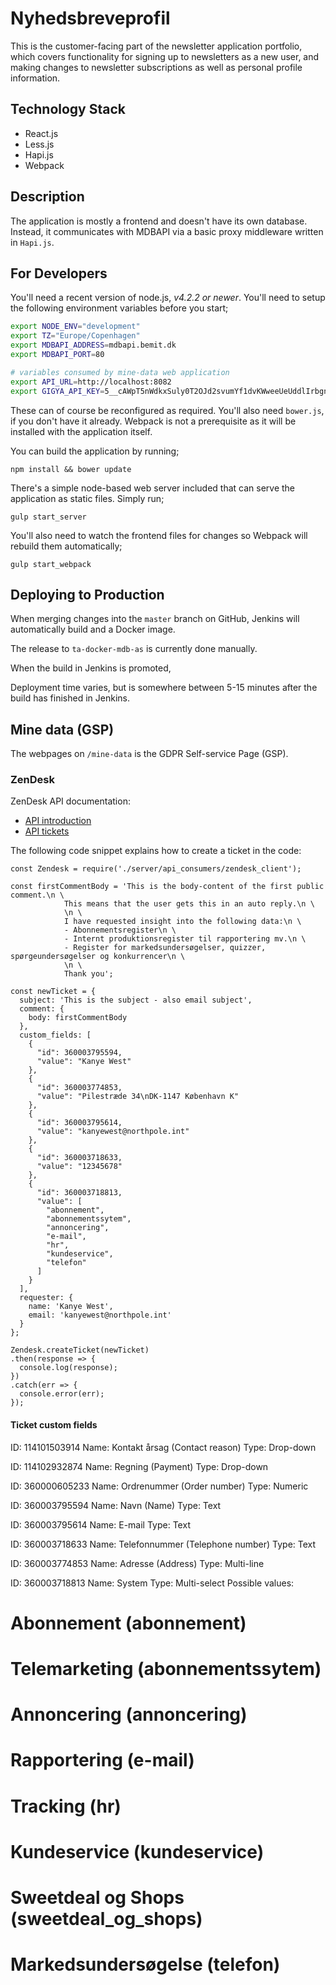 # Nyhedsbreveprofil

This is the customer-facing part of the newsletter application portfolio, which
covers functionality for signing up to newsletters as a new user, and making
changes to newsletter subscriptions as well as personal profile information.


## Technology Stack

- React.js
- Less.js
- Hapi.js
- Webpack


## Description

The application is mostly a frontend and doesn't have its own database. Instead,
it communicates with MDBAPI via a basic proxy middleware written in `Hapi.js`.


## For Developers

You'll need a recent version of node.js, _v4.2.2 or newer_. You'll need to setup
the following environment variables before you start;

```bash
export NODE_ENV="development"
export TZ="Europe/Copenhagen"
export MDBAPI_ADDRESS=mdbapi.bemit.dk
export MDBAPI_PORT=80

# variables consumed by mine-data web application
export API_URL=http://localhost:8082
export GIGYA_API_KEY=5__cAWpT5nWdkxSuly0T2OJd2svumYf1dvKWweeUeUddlIrbgnoZLzxxtky7eQasdASDAsd
```

These can of course be reconfigured as required. You'll also need `bower.js`, if
you don't have it already. Webpack is not a prerequisite as it will be installed
with the application itself.


You can build the application by running;

```
npm install && bower update
```

There's a simple node-based web server included that can serve the application
as static files. Simply run;

```
gulp start_server
```

You'll also need to watch the frontend files for changes so Webpack will rebuild
them automatically;

```
gulp start_webpack
```


## Deploying to Production

When merging changes into the `master` branch on GitHub, Jenkins will
automatically build and a Docker image.

The release to `ta-docker-mdb-as` is currently done manually.

When the build in Jenkins is promoted,

Deployment time varies, but is somewhere between 5-15 minutes after the build
has finished in Jenkins.

## Mine data (GSP)

The webpages on `/mine-data` is the GDPR Self-service Page (GSP).

### ZenDesk

ZenDesk API documentation:

* [API introduction](https://developer.zendesk.com/rest_api/docs/core/introduction)
* [API tickets](https://developer.zendesk.com/rest_api/docs/core/tickets)


The following code snippet explains how to create a ticket in the code:

```
const Zendesk = require('./server/api_consumers/zendesk_client');

const firstCommentBody = 'This is the body-content of the first public comment.\n \
            This means that the user gets this in an auto reply.\n \
            \n \
            I have requested insight into the following data:\n \
            - Abonnementsregister\n \
            - Internt produktionsregister til rapportering mv.\n \
            - Register for markedsundersøgelser, quizzer, spørgeundersøgelser og konkurrencer\n \
            \n \
            Thank you';

const newTicket = {
  subject: 'This is the subject - also email subject',
  comment: {
    body: firstCommentBody
  },
  custom_fields: [
    {
      "id": 360003795594,
      "value": "Kanye West"
    },
    {
      "id": 360003774853,
      "value": "Pilestræde 34\nDK-1147 København K"
    },
    {
      "id": 360003795614,
      "value": "kanyewest@northpole.int"
    },
    {
      "id": 360003718633,
      "value": "12345678"
    },
    {
      "id": 360003718813,
      "value": [
        "abonnement",
        "abonnementssytem",
        "annoncering",
        "e-mail",
        "hr",
        "kundeservice",
        "telefon"
      ]
    }
  ],
  requester: {
    name: 'Kanye West',
    email: 'kanyewest@northpole.int'
  }
};

Zendesk.createTicket(newTicket)
.then(response => {
  console.log(response);
})
.catch(err => {
  console.error(err);
});

```

#### Ticket custom fields

ID: 114101503914
Name: Kontakt årsag (Contact reason)
Type: Drop-down

ID: 114102932874
Name: Regning (Payment)
Type: Drop-down

ID: 360000605233
Name: Ordrenummer (Order number)
Type: Numeric

ID: 360003795594
Name: Navn (Name)
Type: Text

ID: 360003795614
Name: E-mail
Type: Text

ID: 360003718633
Name: Telefonnummer (Telephone number)
Type: Text

ID: 360003774853
Name: Adresse (Address)
Type: Multi-line

ID: 360003718813
Name: System
Type: Multi-select
Possible values:

# Abonnement (abonnement)
# Telemarketing (abonnementssytem)
# Annoncering (annoncering)
# Rapportering (e-mail)
# Tracking (hr)
# Kundeservice (kundeservice)
# Sweetdeal og Shops (sweetdeal_og_shops)
# Markedsundersøgelse (telefon)

